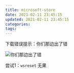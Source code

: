```yaml
---
title: microsoft-store
date: 2021-02-11 23:45:15
updated: 2021-02-11 23:45:15
categories:
tags:
---
```


下载错误提示：你们那边出了错

![你们那边出了错](你们那边出了错.png)

尝试1：`wsreset`
无果